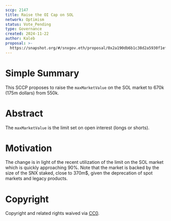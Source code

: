 ```yaml
---
sccp: 2147
title: Raise the OI Cap on SOL
network: Optimism
status: Vote_Pending
type: Governance
created: 2024-11-22
author: Kaleb
proposal: >-
  https://snapshot.org/#/snxgov.eth/proposal/0x2a190db6b1c38d2a5930f1efb4cec4af602e0eb8b697579edb6fe005543f60ad
---
```


# Simple Summary

This SCCP proposes to raise the `maxMarketValue` on the SOL market to 670k (175m dollars) from 550k.

# Abstract

The `maxMarketValue` is the limit set on open interest (longs or shorts).

# Motivation

The change is in light of the recent utilization of the limit on the SOL market which is quickly approaching 90%. Note that the market is backed by the size of the SNX staked, close to 370m$, given the deprecation of spot markets and legacy products.


# Copyright
Copyright and related rights waived via [CC0](https://creativecommons.org/publicdomain/zero/1.0/).
